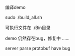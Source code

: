 编译demo 

sudo ./build_all.sh

可执行文件在 ./Bin目录

demo 仍然存在bug，修复中 ......

server parse protobuf have bug
 
